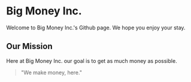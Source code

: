 # Big Money Inc.
Welcome to Big Money Inc.'s Github page. We hope you enjoy your stay.

## Our Mission
Here at Big Money Inc. our goal is to get as much money as possible. 

>"We make money, here."
